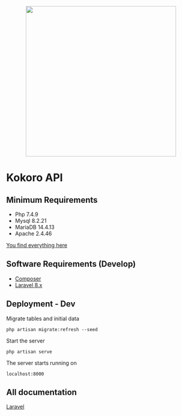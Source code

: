 <p align="center">
    <a href="https://laravel.com" target="_blank">
    <img src="https://raw.githubusercontent.com/laravel/art/master/logo-lockup/5%20SVG/2%20CMYK/1%20Full%20Color/laravel-logolockup-cmyk-red.svg" width="400">
    </a>
</p>

# Kokoro API
## Minimum Requirements

- Php 7.4.9
- Mysql 8.2.21
- MariaDB 14.4.13
- Apache 2.4.46

[You find everything here](https://www.wampserver.com/en/)

## Software Requirements (Develop)
- [Composer](https://getcomposer.org/)
- [Laravel 8.x](https://laravel.com/docs/8.x) 

## Deployment - Dev
Migrate tables and initial data
```console
php artisan migrate:refresh --seed
```
Start the server
```console
php artisan serve
```
The server starts running on
```console
localhost:8000
```

## All documentation
[Laravel](https://laravel.com/docs/8.x)
